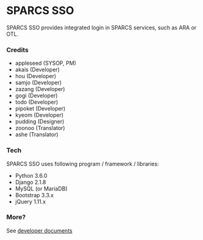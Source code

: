 # SPARCS SSO

SPARCS SSO provides integrated login in SPARCS services, such as ARA or OTL.

### Credits
* appleseed (SYSOP, PM)
* akais (Developer)
* hou (Developer)
* samjo (Developer)
* zazang (Developer)
* gogi (Developer)
* todo (Developer)
* pipoket (Developer)
* kyeom (Developer)
* pudding (Designer)
* zoonoo (Translator)
* ashe (Translator)


### Tech

SPARCS SSO uses following program / framework / libraries:
* Python 3.6.0
* Django 2.1.8
* MySQL (or MariaDB)
* Bootstrap 3.3.x
* jQuery 1.11.x


### More?
See [developer documents](https://wiki.sparcs.org/w/index.php/SPARCS_SSO)

